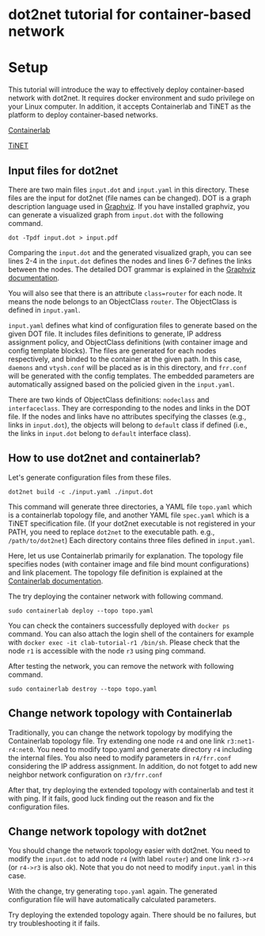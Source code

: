 # dot2net tutorial for container-based network

# Setup

This tutorial will introduce the way to effectively deploy container-based network with dot2net.
It requires docker environment and sudo privilege on your Linux computer.
In addition, it accepts Containerlab and TiNET as the platform to deploy container-based networks.

[Containerlab](https://containerlab.dev/)

[TiNET](https://github.com/tinynetwork/tinet)

## Input files for dot2net

There are two main files `input.dot` and `input.yaml` in this directory.
These files are the input for dot2net (file names can be changed).
DOT is a graph description language used in [Graphviz](https://graphviz.org/).
If you have installed graphviz, you can generate a visualized graph from `input.dot` with the following command.

    dot -Tpdf input.dot > input.pdf

Comparing the `input.dot` and the generated visualized graph,
you can see lines 2-4 in the `input.dot` defines the nodes and lines 6-7 defines the links between the nodes.
The detailed DOT grammar is explained in the [Graphviz documentation](https://graphviz.org/doc/info/lang.html).

You will also see that there is an attribute `class=router` for each node.
It means the node belongs to an ObjectClass `router`.
The ObjectClass is defined in `input.yaml`.

`input.yaml` defines what kind of configuration files to generate based on the given DOT file.
It includes files definitions to generate, IP address assignment policy, and ObjectClass definitions (with container image and config template blocks).
The files are generated for each nodes respectively, and binded to the container at the given path.
In this case, `daemons` and `vtysh.conf` will be placed as is in this directory, and `frr.conf` will be generated with the config templates.
The embedded parameters are automatically assigned based on the policied given in the `input.yaml`.

There are two kinds of ObjectClass definitions: `nodeclass` and `interfaceclass`.
They are corresponding to the nodes and links in the DOT file.
If the nodes and links have no attributes specifying the classes (e.g., links in `input.dot`),
the objects will belong to `default` class if defined
(i.e., the links in `input.dot` belong to `default` interface class).


## How to use dot2net and containerlab?

Let's generate configuration files from these files.

    dot2net build -c ./input.yaml ./input.dot

This command will generate three directories, a YAML file `topo.yaml` which is a containerlab topology file, and another YAML file `spec.yaml` which is a TiNET specification file.
(If your dot2net executable is not registered in your PATH, you need to replace `dot2net` to the executable path. e.g., `/path/to/dot2net`)
Each directory contains three files defined in `input.yaml`.

Here, let us use Containerlab primarily for explanation.
The topology file specifies nodes (with container image and file bind mount configurations) and link placement.
The topology file definition is explained at the [Containerlab documentation](https://containerlab.dev/manual/topo-def-file/).

The try deploying the container network with following command.

    sudo containerlab deploy --topo topo.yaml

You can check the containers successfully deployed with `docker ps` command.
You can also attach the login shell of the containers for example with `docker exec -it clab-tutorial-r1 /bin/sh`.
Please check that the node `r1` is accessible with the node `r3` using ping command.

After testing the network, you can remove the network with following command.

    sudo containerlab destroy --topo topo.yaml


## Change network topology with Containerlab

Traditionally, you can change the network topology by modifying the Containerlab topology file.
Try extending one node `r4` and one link `r3:net1-r4:net0`.
You need to modify topo.yaml and generate directory `r4` including the internal files.
You also need to modify parameters in `r4/frr.conf` considering the IP address assignment.
In addition, do not fotget to add new neighbor network configuration on `r3/frr.conf`

After that, try deploying the extended topology with containerlab and test it with ping.
If it fails, good luck finding out the reason and fix the configuration files.


## Change network topology with dot2net

You should change the network topology easier with dot2net.
You need to modify the `input.dot` to add node `r4` (with label `router`) and one link `r3->r4` (or `r4->r3` is also ok).
Note that you do not need to modify `input.yaml` in this case.

With the change, try generating `topo.yaml` again.
The generated configuration file will have automatically calculated parameters.

Try deploying the extended topology again.
There should be no failures, but try troubleshooting it if fails.


